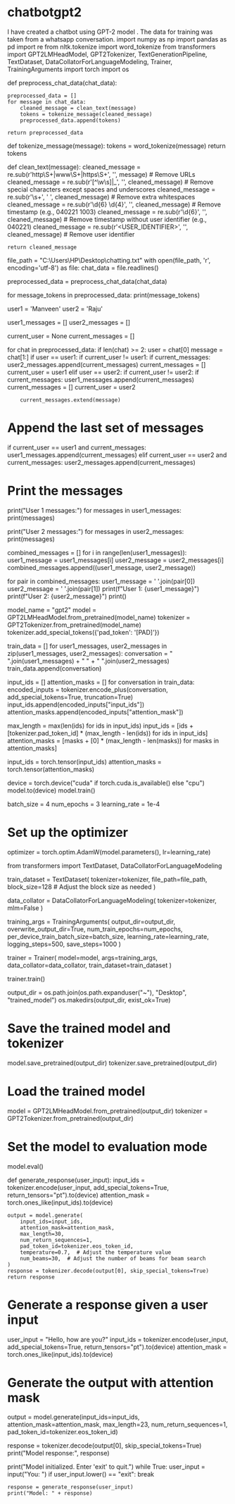 # chatbotgpt2
I have created a chatbot using GPT-2 model . The data for training was taken from a whatsapp conversation.
import numpy as np
import pandas as pd
import re
from nltk.tokenize import word_tokenize
from transformers import GPT2LMHeadModel, GPT2Tokenizer, TextGenerationPipeline, TextDataset, DataCollatorForLanguageModeling, Trainer, TrainingArguments
import torch
import os

def preprocess_chat_data(chat_data):

    preprocessed_data = []
    for message in chat_data:
        cleaned_message = clean_text(message)    
        tokens = tokenize_message(cleaned_message)
        preprocessed_data.append(tokens)
    
    return preprocessed_data

def tokenize_message(message):
    tokens = word_tokenize(message)
    return tokens

def clean_text(message):
    cleaned_message = re.sub(r'http\S+|www\S+|https\S+', '', message)  # Remove URLs
    cleaned_message = re.sub(r'[^\w\s]|_', '', cleaned_message)  # Remove special characters except spaces and underscores
    cleaned_message = re.sub(r'\s+', ' ', cleaned_message)  # Remove extra whitespaces
    cleaned_message = re.sub(r'\d{6} \d{4}', '', cleaned_message)  # Remove timestamp (e.g., 040221 1003)
    cleaned_message = re.sub(r'\d{6}', '', cleaned_message)  # Remove timestamp without user identifier (e.g., 040221)
    cleaned_message = re.sub(r'<USER_IDENTIFIER>', '', cleaned_message)  # Remove user identifier
    

    return cleaned_message

file_path = "C:\\Users\\HP\\Desktop\\chatting.txt" 
with open(file_path, 'r', encoding='utf-8') as file:
    chat_data = file.readlines()

preprocessed_data = preprocess_chat_data(chat_data)

for message_tokens in preprocessed_data:
    print(message_tokens)

user1 = 'Manveen'
user2 = 'Raju'

user1_messages = []
user2_messages = []

current_user = None
current_messages = []

for chat in preprocessed_data:
    if len(chat) >= 2:
        user = chat[0]
        message = chat[1:]
        if user == user1:
            if current_user != user1:
                if current_messages:
                    user2_messages.append(current_messages)
                    current_messages = []
                current_user = user1
        elif user == user2:
            if current_user != user2:
                if current_messages:
                    user1_messages.append(current_messages)
                    current_messages = []
                current_user = user2

        current_messages.extend(message)

# Append the last set of messages
if current_user == user1 and current_messages:
    user1_messages.append(current_messages)
elif current_user == user2 and current_messages:
    user2_messages.append(current_messages)

# Print the messages
print("User 1 messages:")
for messages in user1_messages:
    print(messages)

print("User 2 messages:")
for messages in user2_messages:
    print(messages)

combined_messages = []
for i in range(len(user1_messages)):
    user1_message = user1_messages[i]
    user2_message = user2_messages[i]
    combined_messages.append((user1_message, user2_message))



for pair in combined_messages:
    user1_message = ' '.join(pair[0])
    user2_message = ' '.join(pair[1])
    print(f"User 1: {user1_message}")
    print(f"User 2: {user2_message}")
    print()

model_name = "gpt2"
model = GPT2LMHeadModel.from_pretrained(model_name)
tokenizer = GPT2Tokenizer.from_pretrained(model_name)
tokenizer.add_special_tokens({'pad_token': '[PAD]'})

train_data = []
for user1_messages, user2_messages in zip(user1_messages, user2_messages):
    conversation = " ".join(user1_messages) + " " + " ".join(user2_messages)
    train_data.append(conversation)

input_ids = []
attention_masks = []
for conversation in train_data:
    encoded_inputs = tokenizer.encode_plus(conversation, add_special_tokens=True, truncation=True)
    input_ids.append(encoded_inputs["input_ids"])
    attention_masks.append(encoded_inputs["attention_mask"])

max_length = max(len(ids) for ids in input_ids)
input_ids = [ids + [tokenizer.pad_token_id] * (max_length - len(ids)) for ids in input_ids]
attention_masks = [masks + [0] * (max_length - len(masks)) for masks in attention_masks]

input_ids = torch.tensor(input_ids)
attention_masks = torch.tensor(attention_masks)

device = torch.device("cuda" if torch.cuda.is_available() else "cpu")
model.to(device)
model.train()

batch_size = 4
num_epochs = 3
learning_rate = 1e-4

# Set up the optimizer
optimizer = torch.optim.AdamW(model.parameters(), lr=learning_rate)

from transformers import TextDataset, DataCollatorForLanguageModeling

train_dataset = TextDataset(
    tokenizer=tokenizer,
    file_path=file_path,
    block_size=128  # Adjust the block size as needed
)

data_collator = DataCollatorForLanguageModeling(
    tokenizer=tokenizer,
    mlm=False
)

training_args = TrainingArguments(
    output_dir=output_dir,
    overwrite_output_dir=True,
    num_train_epochs=num_epochs,
    per_device_train_batch_size=batch_size,
    learning_rate=learning_rate,
    logging_steps=500,
    save_steps=1000
)

trainer = Trainer(
    model=model,
    args=training_args,
    data_collator=data_collator,
    train_dataset=train_dataset
)

trainer.train()




output_dir = os.path.join(os.path.expanduser("~"), "Desktop", "trained_model")
os.makedirs(output_dir, exist_ok=True)

# Save the trained model and tokenizer
model.save_pretrained(output_dir)
tokenizer.save_pretrained(output_dir)

# Load the trained model
model = GPT2LMHeadModel.from_pretrained(output_dir)
tokenizer = GPT2Tokenizer.from_pretrained(output_dir)

# Set the model to evaluation mode
model.eval()

def generate_response(user_input):
    input_ids = tokenizer.encode(user_input, add_special_tokens=True, return_tensors="pt").to(device)
    attention_mask = torch.ones_like(input_ids).to(device)

    output = model.generate(
        input_ids=input_ids,
        attention_mask=attention_mask,
        max_length=30,
        num_return_sequences=1,
        pad_token_id=tokenizer.eos_token_id,
        temperature=0.7,  # Adjust the temperature value
        num_beams=30,  # Adjust the number of beams for beam search
    )
    response = tokenizer.decode(output[0], skip_special_tokens=True)
    return response

# Generate a response given a user input
user_input = "Hello, how are you?"
input_ids = tokenizer.encode(user_input, add_special_tokens=True, return_tensors="pt").to(device)
attention_mask = torch.ones_like(input_ids).to(device)

# Generate the output with attention mask
output = model.generate(input_ids=input_ids, attention_mask=attention_mask, max_length=23, num_return_sequences=1, pad_token_id=tokenizer.eos_token_id)

response = tokenizer.decode(output[0], skip_special_tokens=True)
print("Model response:", response)

print("Model initialized. Enter 'exit' to quit.")
while True:
    user_input = input("You: ")
    if user_input.lower() == "exit":
        break

    response = generate_response(user_input)
    print("Model: " + response)

